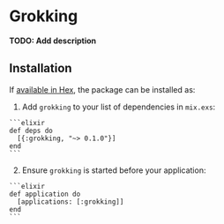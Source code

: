 # Grokking

**TODO: Add description**

## Installation

If [available in Hex](https://hex.pm/docs/publish), the package can be installed as:

  1. Add `grokking` to your list of dependencies in `mix.exs`:

    ```elixir
    def deps do
      [{:grokking, "~> 0.1.0"}]
    end
    ```

  2. Ensure `grokking` is started before your application:

    ```elixir
    def application do
      [applications: [:grokking]]
    end
    ```

